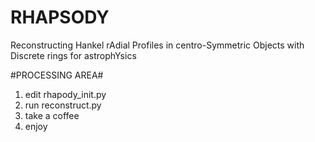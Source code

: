 # RHAPSODY
Reconstructing Hankel rAdial Profiles in centro-Symmetric Objects with Discrete rings for astrophYsics

#PROCESSING AREA#

1. edit rhapody_init.py
2. run reconstruct.py
3. take a coffee
4. enjoy
